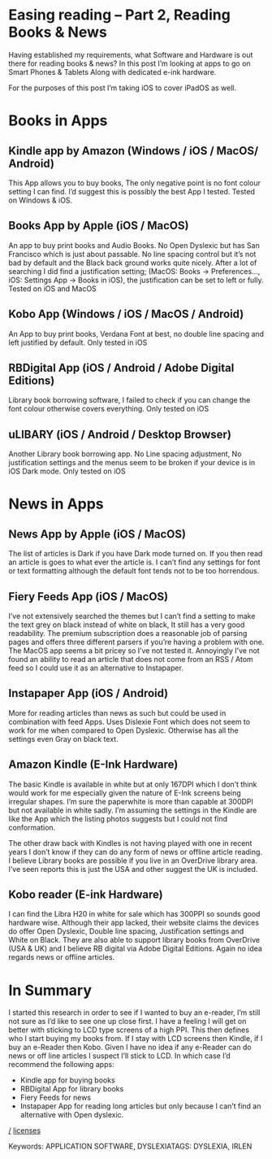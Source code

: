 Easing reading – Part 2, Reading Books & News
===
Having established my requirements, what Software and Hardware is out there for reading books & news? In this post I’m looking at apps to go on Smart Phones & Tablets Along with dedicated e-ink hardware.

For the purposes of this post I’m taking iOS to cover iPadOS as well.

# Books in Apps

## Kindle app by Amazon (Windows / iOS / MacOS/ Android)
This App allows you to buy books, The only negative point is no font colour setting I can find. I’d suggest this is possibly the best App I tested. Tested on Windows & iOS.

## Books App by Apple (iOS / MacOS)
An app to buy print books and Audio Books. No Open Dyslexic but has San Francisco which is just about passable. No line spacing control but it’s not bad by default and the Black back ground works quite nicely. After a lot of searching I did find a justification setting; (MacOS: Books -> Preferences…, iOS: Settings App -> Books in iOS), the justification can be set to left or fully. Tested on iOS and MacOS

## Kobo App (Windows / iOS / MacOS / Android)
An App to buy print books, Verdana Font at best, no double line spacing and left justified by default. Only tested in iOS

## RBDigital App (iOS / Android / Adobe Digital Editions)
Library book borrowing software, I failed to check if you can change the font colour otherwise covers everything. Only tested on iOS

## uLIBARY (iOS / Android / Desktop Browser)
Another Library book borrowing app. No Line spacing adjustment, No justification settings and the menus seem to be broken if your device is in iOS Dark mode. Only tested on iOS

# News in Apps

## News App by Apple (iOS / MacOS)
The list of articles is Dark if you have Dark mode turned on. If you then read an article is goes to what ever the article is. I can’t find any settings for font or text formatting although the default font tends not to be too horrendous.

## Fiery Feeds App (iOS / MacOS)
I’ve not extensively searched the themes but I can’t find a setting to make the text grey on black instead of white on black, It still has a very good readability. The premium subscription does a reasonable job of parsing pages and offers three different parsers if you’re having a problem with one. The MacOS app seems a bit pricey so I’ve not tested it. Annoyingly I’ve not found an ability to read an article that does not come from an RSS / Atom feed so I could use it as an alternative to Instapaper.

## Instapaper App (iOS / Android)
More for reading articles than news as such but could be used in combination with feed Apps. Uses Dislexie Font which does not seem to work for me when compared to Open Dyslexic. Otherwise has all the settings even Gray on black text.

## Amazon Kindle (E-Ink Hardware)
The basic Kindle is available in white but at only 167DPI which I don’t think would work for me especially given the nature of E-Ink screens being irregular shapes. I’m sure the paperwhite is more than capable at 300DPI but not available in white sadly. I’m assuming the settings in the Kindle are like the App which the listing photos suggests but I could not find conformation.

The other draw back with Kindles is not having played with one in recent years I don’t know if they can do any form of news or offline article reading. I believe Library books are possible if you live in an OverDrive library area. I’ve seen reports this is just the USA and other suggest the UK is included.

## Kobo reader (E-ink Hardware)
I can find the Libra H20 in white for sale which has 300PPI so sounds good hardware wise. Although their app lacked, their website claims the devices do offer Open Dyslexic, Double line spacing, Justification settings and White on Black. They are also able to support library books from OverDrive (USA & UK) and I believe RB digital via Adobe Digital Editions. Again no idea regards news or offline articles.

# In Summary
I started this research in order to see if I wanted to buy an e-reader, I’m still not sure as I’d like to see one up close first. I have a feeling I will get on better with sticking to LCD type screens of a high PPI. This then defines who I start buying my books from. If I stay with LCD screens then Kindle, if I buy an e-Reader then Kobo. Given I have no idea if any e-Reader can do news or off line articles I suspect I’ll stick to LCD. In which case I’d recommend the following apps:

* Kindle app for buying books
* RBDigital App for library books
* Fiery Feeds for news
* Instapaper App for reading long articles but only because I can’t find an alternative with Open dyslexic.

[/](/)
[licenses](/licenses)

Keywords: APPLICATION SOFTWARE, DYSLEXIATAGS: DYSLEXIA, IRLEN
